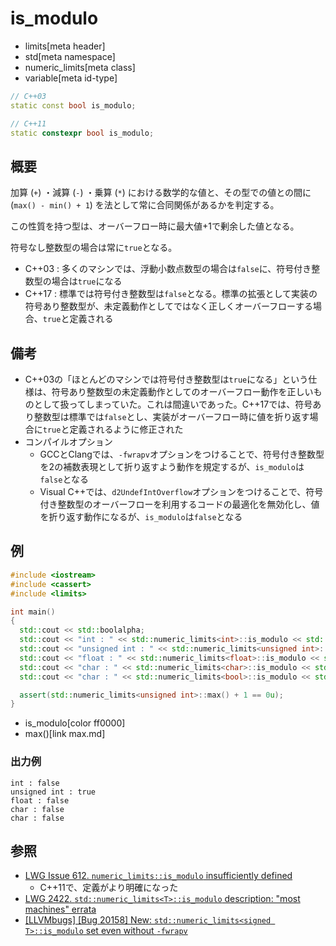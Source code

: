 # is_modulo
* limits[meta header]
* std[meta namespace]
* numeric_limits[meta class]
* variable[meta id-type]

```cpp
// C++03
static const bool is_modulo;

// C++11
static constexpr bool is_modulo;
```

## 概要
加算 (`+`) ・減算 (`-`) ・乗算 (`*`) における数学的な値と、その型での値との間に (`max() - min() + 1`) を法として常に合同関係があるかを判定する。

この性質を持つ型は、オーバーフロー時に最大値+1で剰余した値となる。

符号なし整数型の場合は常に`true`となる。

- C++03 : 多くのマシンでは、浮動小数点数型の場合は`false`に、符号付き整数型の場合は`true`になる
- C++17 : 標準では符号付き整数型は`false`となる。標準の拡張として実装の符号あり整数型が、未定義動作としてではなく正しくオーバーフローする場合、`true`と定義される


## 備考
- C++03の「ほとんどのマシンでは符号付き整数型は`true`になる」という仕様は、符号あり整数型の未定義動作としてのオーバーフロー動作を正しいものとして扱ってしまっていた。これは間違いであった。C++17では、符号あり整数型は標準では`false`とし、実装がオーバーフロー時に値を折り返す場合に`true`と定義されるように修正された
- コンパイルオプション
    - GCCとClangでは、`-fwrapv`オプションをつけることで、符号付き整数型を2の補数表現として折り返すよう動作を規定するが、`is_modulo`は`false`となる
    - Visual C++では、`d2UndefIntOverflow`オプションをつけることで、符号付き整数型のオーバーフローを利用するコードの最適化を無効化し、値を折り返す動作になるが、`is_modulo`は`false`となる


## 例
```cpp example
#include <iostream>
#include <cassert>
#include <limits>

int main()
{
  std::cout << std::boolalpha;
  std::cout << "int : " << std::numeric_limits<int>::is_modulo << std::endl;
  std::cout << "unsigned int : " << std::numeric_limits<unsigned int>::is_modulo << std::endl;
  std::cout << "float : " << std::numeric_limits<float>::is_modulo << std::endl;
  std::cout << "char : " << std::numeric_limits<char>::is_modulo << std::endl;
  std::cout << "char : " << std::numeric_limits<bool>::is_modulo << std::endl;

  assert(std::numeric_limits<unsigned int>::max() + 1 == 0u);
}
```
* is_modulo[color ff0000]
* max()[link max.md]

### 出力例
```
int : false
unsigned int : true
float : false
char : false
char : false
```


## 参照
- [LWG Issue 612. `numeric_limits::is_modulo` insufficiently defined](https://wg21.cmeerw.net/lwg/issue612)
    - C++11で、定義がより明確になった
- [LWG 2422. `std::numeric_limits<T>::is_modulo` description: "most machines" errata](https://wg21.cmeerw.net/lwg/issue2422)
- [[LLVMbugs] [Bug 20158] New: `std::numeric_limits<signed T>::is_modulo` set even without `-fwrapv`](http://lists.llvm.org/pipermail/llvm-bugs/2014-June/034843.html)
